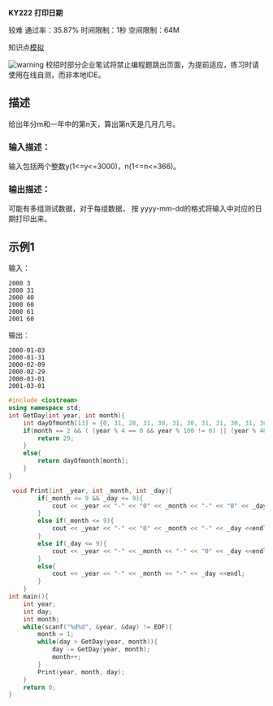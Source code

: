 **KY222** **打印日期**

较难 通过率：35.87% 时间限制：1秒 空间限制：64M

知识点[模拟](https://www.nowcoder.com/ta/hust-kaoyan?tag=595)

![warning](https://static.nowcoder.com/fe/file/images/web/ta/warning.png) 校招时部分企业笔试将禁止编程题跳出页面，为提前适应，练习时请使用在线自测，而非本地IDE。

## 描述

给出年分m和一年中的第n天，算出第n天是几月几号。

### 输入描述：

输入包括两个整数y(1<=y<=3000)，n(1<=n<=366)。

### 输出描述：

可能有多组测试数据，对于每组数据， 按 yyyy-mm-dd的格式将输入中对应的日期打印出来。

## 示例1

输入：

```
2000 3
2000 31
2000 40
2000 60
2000 61
2001 60
```

输出：

```
2000-01-03
2000-01-31
2000-02-09
2000-02-29
2000-03-01
2001-03-01
```

```C++
#include <iostream>
using namespace std;
int GetDay(int year, int month){
    int dayOfmonth[13] = {0, 31, 28, 31, 30, 31, 30, 31, 31, 30, 31, 30, 31};
    if(month == 2 && ( (year % 4 == 0 && year % 100 != 0) || (year % 400 == 0) ) ){
        return 29;
    }
    else{
        return dayOfmonth[month];
    }
}

 void Print(int _year, int _month, int _day){
        if(_month <= 9 && _day <= 9){
            cout << _year << "-" << "0" << _month << "-" << "0" << _day <<endl;
        }
        else if(_month <= 9){
            cout << _year << "-" << "0" << _month << "-" << _day <<endl;
        }
        else if(_day <= 9){
            cout << _year << "-" << _month << "-" << "0" << _day <<endl;
        }
        else{
            cout << _year << "-" << _month << "-" << _day <<endl;
        }
    }
int main(){
    int year;
    int day;
    int month;
    while(scanf("%d%d", &year, &day) != EOF){
        month = 1;
        while(day > GetDay(year, month)){
            day -= GetDay(year, month);
            month++;
        } 
        Print(year, month, day);
    }
    return 0;
}

```

